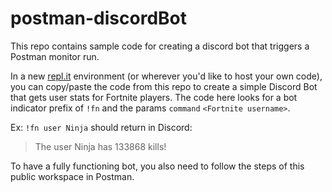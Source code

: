 # postman-discordBot
This repo contains sample code for creating a discord bot that triggers a Postman monitor run.

In a new [repl.it](repl.it) environment (or wherever you'd like to host your own code), you can copy/paste the code from this repo to create a simple Discord Bot that gets user stats for Fortnite players. The code here looks for a bot indicator prefix of `!fn` and the params `command` `<Fortnite username>`. 

Ex: `!fn user Ninja` should return in Discord: 
>The user Ninja has 133868 kills!

To have a fully functioning bot, you also need to follow the steps of this public workspace in Postman.
